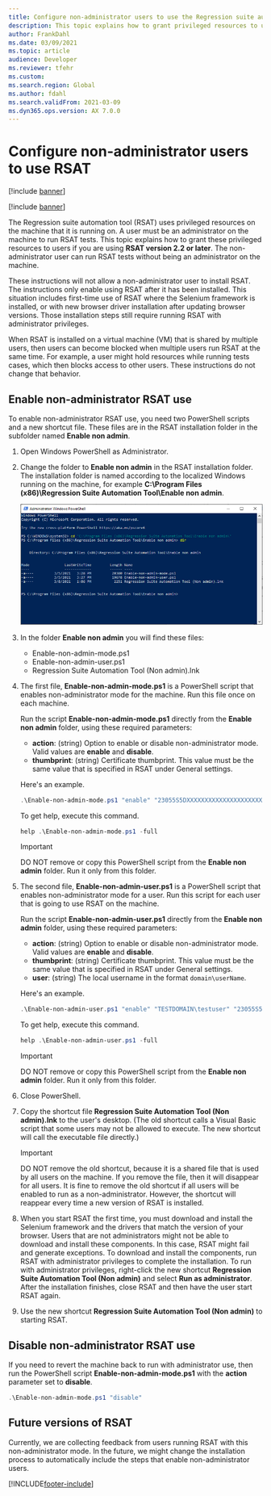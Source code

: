 ```yaml
---
title: Configure non-administrator users to use the Regression suite automation tool (RSAT)
description: This topic explains how to grant privileged resources to users in RSAT version 2.2 and later.
author: FrankDahl
ms.date: 03/09/2021
ms.topic: article
audience: Developer
ms.reviewer: tfehr
ms.custom:
ms.search.region: Global
ms.author: fdahl
ms.search.validFrom: 2021-03-09
ms.dyn365.ops.version: AX 7.0.0
---
```


# Configure non-administrator users to use RSAT

[!include [banner](../../includes/banner.md)]

[!include [banner](../../includes/preview-banner.md)]

The Regression suite automation tool (RSAT) uses privileged resources on the machine that it is running on. A user must be an administrator on the machine to run RSAT tests. This topic explains how to grant these privileged resources to users if you are using **RSAT version 2.2 or later**. The non-administrator user can run RSAT tests without being an administrator on the machine.

These instructions will not allow a non-administrator user to install RSAT. The instructions only enable using RSAT after it has been installed. This situation includes first-time use of RSAT where the Selenium framework is installed, or with new browser driver installation after updating browser versions. Those installation steps still require running RSAT with administrator privileges.

When RSAT is installed on a virtual machine (VM) that is shared by multiple users, then users can become blocked when multiple users run RSAT at the same time. For example, a user might hold resources while running tests cases, which then blocks access to other users. These instructions do not change that behavior.

## Enable non-administrator RSAT use

To enable non-administrator RSAT use, you need two PowerShell scripts and a new shortcut file. These files are in the RSAT installation folder in the subfolder named **Enable non admin**.

1. Open Windows PowerShell as Administrator.
2. Change the folder to **Enable non admin** in the RSAT installation folder. The installation folder is named according to the localized Windows running on the machine, for example **C:\Program Files (x86)\Regression Suite Automation Tool\Enable non admin**.

    ![List of files in PowerShell.](media/config-file-list.png)

3. In the folder **Enable non admin** you will find these files:

    + Enable-non-admin-mode.ps1
    + Enable-non-admin-user.ps1
    + Regression Suite Automation Tool (Non admin).lnk

4. The first file, **Enable-non-admin-mode.ps1** is a PowerShell script that enables non-administrator mode for the machine. Run this file once on each machine.

    Run the script **Enable-non-admin-mode.ps1** directly from the **Enable non admin** folder, using these required parameters:

    + **action**: (string) Option to enable or disable non-administrator mode. Valid values are **enable** and **disable**.
    + **thumbprint**: (string) Certificate thumbprint. This value must be the same value that is specified in RSAT under General settings.

    Here's an example.

    ```powershell
    .\Enable-non-admin-mode.ps1 "enable" "23055S5DXXXXXXXXXXXXXXXXXXXXXX"
    ```

    To get help, execute this command.

    ```powershell
    help .\Enable-non-admin-mode.ps1 -full
    ```

    > [!IMPORTANT]
    > DO NOT remove or copy this PowerShell script from the **Enable non admin** folder. Run it only from this folder.

5. The second file, **Enable-non-admin-user.ps1** is a PowerShell script that enables non-administrator mode for a user. Run this script for each user that is going to use RSAT on the machine.

    Run the script **Enable-non-admin-user.ps1** directly from the **Enable non admin** folder, using these required parameters:

    + **action**: (string) Option to enable or disable non-administrator mode. Valid values are **enable** and **disable**.
    + **thumbprint**: (string) Certificate thumbprint. This value must be the same value that is specified in RSAT under General settings.
    + **user**: (string) The local username in the format `domain\userName`.

    Here's an example.

    ```powershell
    .\Enable-non-admin-user.ps1 "enable" "TESTDOMAIN\testuser" "23055S5DXXXXXXXXXXXXXXXXXXXXXX"
    ```

    To get help, execute this command.

    ```powershell
    help .\Enable-non-admin-user.ps1 -full
    ```

    > [!IMPORTANT]
    > DO NOT remove or copy this PowerShell script from the **Enable non admin** folder. Run it only from this folder.

6. Close PowerShell.

7. Copy the shortcut file **Regression Suite Automation Tool (Non admin).lnk** to the user's desktop. (The old shortcut calls a Visual Basic script that some users may not be allowed to execute. The new shortcut will call the executable file directly.)

    > [!IMPORTANT]
    > DO NOT remove the old shortcut, because it is a shared file that is used by all users on the machine. If you remove the file, then it will disappear for all users. It is fine to remove the old shortcut if all users will be enabled to run as a non-administrator. However, the shortcut will reappear every time a new version of RSAT is installed.

8. When you start RSAT the first time, you must download and install the Selenium framework and the drivers that match the version of your browser. Users that are not administrators might not be able to download and install these components. In this case, RSAT might fail and generate exceptions. To download and install the components, run RSAT with administrator privileges to complete the installation. To run with administrator privileges, right-click the new shortcut **Regression Suite Automation Tool (Non admin)** and select **Run as administrator**. After the installation finishes, close RSAT and then have the user start RSAT again.

9. Use the new shortcut **Regression Suite Automation Tool (Non admin)** to starting RSAT.

## Disable non-administrator RSAT use

If you need to revert the machine back to run with administrator use, then run the PowerShell script **Enable-non-admin-mode.ps1** with the **action** parameter set to **disable**.

```powershell
.\Enable-non-admin-mode.ps1 "disable"
```

## Future versions of RSAT

Currently, we are collecting feedback from users running RSAT with this non-administrator mode. In the future, we might change the installation process to automatically include the steps that enable non-administrator users.

[!INCLUDE[footer-include](../../../../includes/footer-banner.md)]

